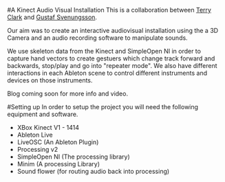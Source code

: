 #A Kinect Audio Visual Installation
This is a collaboration between [Terry Clark](http://www.terrylewisclark.me) and [Gustaf Svenungsson](http://igor.gold.ac.uk/~gsven001/gustaf/index.html).

Our aim was to create an interactive audiovisual installation using the a 3D Camera and an audio recording software to manipulate sounds.

We use skeleton data from the Kinect and SimpleOpen NI in order to capture hand vectors to create gestuers which change track forward and backwards, stop/play and go into "repeater mode". We also have different interactions in each Ableton scene to control different instruments and devices on those instruments.

Blog coming soon for more info and video.

#Setting up
In order to setup the project you will need the following equipment and software.
- XBox Kinect V1 - 1414
- Ableton Live
- LiveOSC (An Ableton Plugin)
- Processing v2
- SimpleOpen NI (The processing library)
- Minim (A processing Library)
- Sound flower (for routing audio back into processing)
